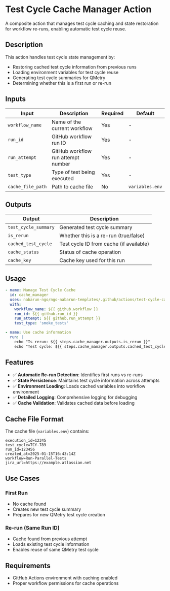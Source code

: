 # Test Cycle Cache Manager Action

A composite action that manages test cycle caching and state restoration for workflow re-runs, enabling automatic test cycle reuse.

## Description

This action handles test cycle state management by:
- Restoring cached test cycle information from previous runs
- Loading environment variables for test cycle reuse
- Generating test cycle summaries for QMetry
- Determining whether this is a first run or re-run

## Inputs

| Input | Description | Required | Default |
|-------|-------------|----------|---------|
| `workflow_name` | Name of the current workflow | Yes | - |
| `run_id` | GitHub workflow run ID | Yes | - |
| `run_attempt` | GitHub workflow run attempt number | Yes | - |
| `test_type` | Type of test being executed | Yes | - |
| `cache_file_path` | Path to cache file | No | `variables.env` |

## Outputs

| Output | Description |
|--------|-------------|
| `test_cycle_summary` | Generated test cycle summary |
| `is_rerun` | Whether this is a re-run (true/false) |
| `cached_test_cycle` | Test cycle ID from cache (if available) |
| `cache_status` | Status of cache operation |
| `cache_key` | Cache key used for this run |

## Usage

```yaml
- name: Manage Test Cycle Cache
  id: cache_manager
  uses: nabarun-ngo/ngo-nabarun-templates/.github/actions/test-cycle-cache-manager@main
  with:
    workflow_name: ${{ github.workflow }}
    run_id: ${{ github.run_id }}
    run_attempt: ${{ github.run_attempt }}
    test_type: 'smoke_tests'

- name: Use cache information
  run: |
    echo "Is rerun: ${{ steps.cache_manager.outputs.is_rerun }}"
    echo "Test cycle: ${{ steps.cache_manager.outputs.cached_test_cycle }}"
```

## Features

- ✅ **Automatic Re-run Detection**: Identifies first runs vs re-runs
- ✅ **State Persistence**: Maintains test cycle information across attempts
- ✅ **Environment Loading**: Loads cached variables into workflow environment
- ✅ **Detailed Logging**: Comprehensive logging for debugging
- ✅ **Cache Validation**: Validates cached data before loading

## Cache File Format

The cache file (`variables.env`) contains:
```
execution_id=12345
test_cycle=TCY-789
run_id=123456
created_at=2025-01-15T16:43:14Z
workflow=Run-Parallel-Tests
jira_url=https://example.atlassian.net
```

## Use Cases

### First Run
- No cache found
- Creates new test cycle summary
- Prepares for new QMetry test cycle creation

### Re-run (Same Run ID)
- Cache found from previous attempt
- Loads existing test cycle information
- Enables reuse of same QMetry test cycle

## Requirements

- GitHub Actions environment with caching enabled
- Proper workflow permissions for cache operations
